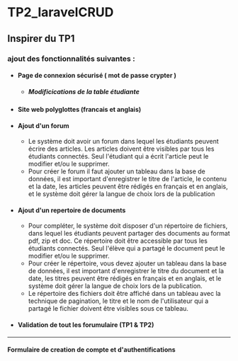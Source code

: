 # TP2_laravelCRUD


## Inspirer du  TP1  

### ajout des fonctionnalités suivantes :

- #### Page de connexion sécurisé ( mot de passe crypter )
  - ##### Modificications de la table étudiante
- #### Site web polyglottes (francais et anglais)
- #### Ajout d'un forum 
  - Le système doit avoir un forum dans lequel les étudiants peuvent écrire des articles.
 Les articles doivent être visibles par tous les étudiants connectés. 
 Seul l'étudiant qui a écrit l'article peut le modifier et/ou le supprimer.
  - Pour créer le forum il faut ajouter un tableau dans la base de données, il est
important d'enregistrer le titre de l'article, le contenu et la date, les articles
peuvent être rédigés en français et en anglais, et le système doit gérer la langue
de choix lors de la publication
- #### Ajout d'un repertoire de documents
  - Pour compléter, le système doit disposer d'un répertoire de fichiers, dans lequel
les étudiants peuvent partager des documents au format pdf, zip et doc. Ce répertoire doit être accessible par tous les étudiants connectés. Seul l'élève qui a
partagé le document peut le modifier et/ou le supprimer.
  -  Pour créer le répertoire, vous devez ajouter un tableau dans la base de données,
il est important d'enregistrer le titre du document et la date, les titres peuvent
être rédigés en français et en anglais, et le système doit gérer la langue de choix
lors de la publication.
  -  Le répertoire des fichiers doit être affiché dans un tableau avec la technique de
pagination, le titre et le nom de l'utilisateur qui a partagé le fichier doivent être
visibles sous ce tableau.

- #### Validation de tout les forumulaire (TP1 & TP2)

----

#### Formulaire de creation de compte et d'authentifications
